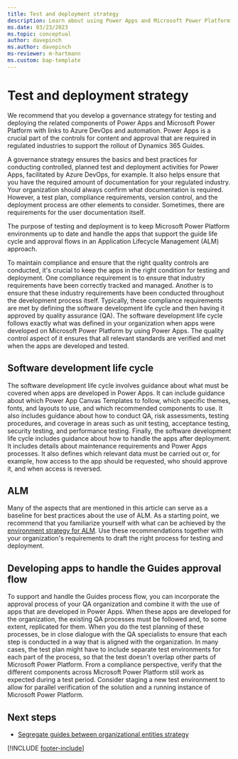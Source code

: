 ```yaml
---
title: Test and deployment strategy
description: Learn about using Power Apps and Microsoft Power Platform for testing and deployment.
ms.date: 03/23/2023
ms.topic: conceptual
author: davepinch
ms.author: davepinch
ms-reviewer: m-hartmann
ms.custom: bap-template
---
```


# Test and deployment strategy

We recommend that you develop a governance strategy for testing and deploying the related components of Power Apps and Microsoft Power Platform with links to Azure DevOps and automation. Power Apps is a crucial part of the controls for content and approval that are required in regulated industries to support the rollout of Dynamics 365 Guides.

A governance strategy ensures the basics and best practices for conducting controlled, planned test and deployment activities for Power Apps, facilitated by Azure DevOps, for example. It also helps ensure that you have the required amount of documentation for your regulated industry. Your organization should always confirm what documentation is required. However, a test plan, compliance requirements, version control, and the deployment process are other elements to consider. Sometimes, there are requirements for the user documentation itself.

The purpose of testing and deployment is to keep Microsoft Power Platform environments up to date and handle the apps that support the guide life cycle and approval flows in an Application Lifecycle Management (ALM) approach.

To maintain compliance and ensure that the right quality controls are conducted, it's crucial to keep the apps in the right condition for testing and deployment. One compliance requirement is to ensure that industry requirements have been correctly tracked and managed. Another is to ensure that these industry requirements have been conducted throughout the development process itself. Typically, these compliance requirements are met by defining the software development life cycle and then having it approved by quality assurance (QA). The software development life cycle follows exactly what was defined in your organization when apps were developed on Microsoft Power Platform by using Power Apps. The quality control aspect of it ensures that all relevant standards are verified and met when the apps are developed and tested.

## Software development life cycle

The software development life cycle involves guidance about what must be covered when apps are developed in Power Apps. It can include guidance about which Power App Canvas Templates to follow, which specific themes, fonts, and layouts to use, and which recommended components to use. It also includes guidance about how to conduct QA, risk assessments, testing procedures, and coverage in areas such as unit testing, acceptance testing, security testing, and performance testing. Finally, the software development life cycle includes guidance about how to handle the apps after deployment. It includes details about maintenance requirements and Power Apps processes. It also defines which relevant data must be carried out or, for example, how access to the app should be requested, who should approve it, and when access is reversed.

## ALM

Many of the aspects that are mentioned in this article can serve as a baseline for best practices about the use of ALM. As a starting point, we recommend that you familiarize yourself with what can be achieved by the [environment strategy for ALM](/power-platform/alm/environment-strategy-alm). Use these recommendations together with your organization's requirements to draft the right process for testing and deployment.

## Developing apps to handle the Guides approval flow

To support and handle the Guides process flow, you can incorporate the approval process of your QA organization and combine it with the use of apps that are developed in Power Apps. When these apps are developed for the organization, the existing QA processes must be followed and, to some extent, replicated for them. When you do the test planning of these processes, be in close dialogue with the QA specialists to ensure that each step is conducted in a way that is aligned with the organization. In many cases, the test plan might have to include separate test environments for each part of the process, so that the test doesn't overlap other parts of Microsoft Power Platform. From a compliance perspective, verify that the different components across Microsoft Power Platform still work as expected during a test period. Consider staging a new test environment to allow for parallel verification of the solution and a running instance of Microsoft Power Platform.

## Next steps

- [Segregate guides between organizational entities strategy](strategy-for-segregating-guides-between-organizational-entities.md)

[!INCLUDE [footer-include](../../includes/footer-banner.md)]

